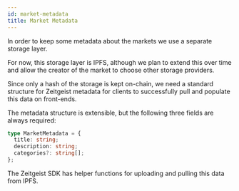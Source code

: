 ```yaml
---
id: market-metadata
title: Market Metadata
---
```


In order to keep some metadata about the markets we use a separate storage layer.

For now, this storage layer is IPFS, although we plan to extend this over time and allow the creator of the market to choose other storage providers.

Since only a hash of the storage is kept on-chain, we need a standard structure for Zeitgeist metadata for clients to successfully pull and populate this data on front-ends.

The metadata structure is extensible, but the following three fields are always required:

```ts
type MarketMetadata = {
  title: string;
  description: string;
  categories?: string[];
};
```

The Zeitgeist SDK has helper functions for uploading and pulling this data from IPFS.
